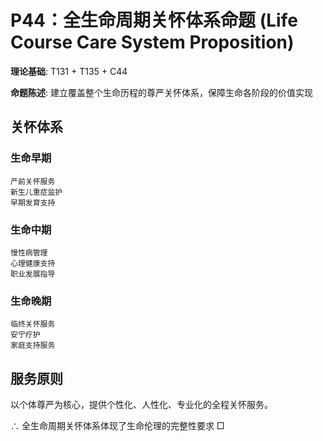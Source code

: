 # P44：全生命周期关怀体系命题 (Life Course Care System Proposition)  

**理论基础**: T131 + T135 + C44  

**命题陈述**: 建立覆盖整个生命历程的尊严关怀体系，保障生命各阶段的价值实现  

## 关怀体系  

### 生命早期  
```  
产前关怀服务  
新生儿重症监护  
早期发育支持  
```  

### 生命中期  
```  
慢性病管理  
心理健康支持  
职业发展指导  
```  

### 生命晚期  
```  
临终关怀服务  
安宁疗护  
家庭支持服务  
```  

## 服务原则  

以个体尊严为核心，提供个性化、人性化、专业化的全程关怀服务。  

∴ 全生命周期关怀体系体现了生命伦理的完整性要求 □  